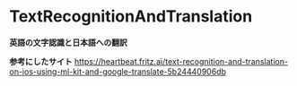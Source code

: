 # TextRecognitionAndTranslation
**英語の文字認識と日本語への翻訳**

**参考にしたサイト**
https://heartbeat.fritz.ai/text-recognition-and-translation-on-ios-using-ml-kit-and-google-translate-5b24440906db
